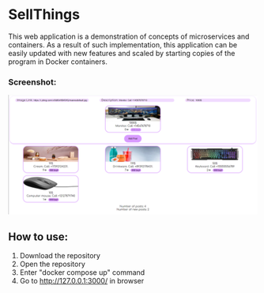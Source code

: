 # SellThings
This web application is a demonstration of concepts of microservices and containers. As a result of such implementation, this application can be easily updated with new features and scaled by starting copies of the program in Docker containers.

### Screenshot:
![Screenshot](./screenshots/screenshot1.png)

## How to use:
1) Download the repository
2) Open the repository
3) Enter "docker compose up" command
4) Go to http://127.0.0.1:3000/ in browser

